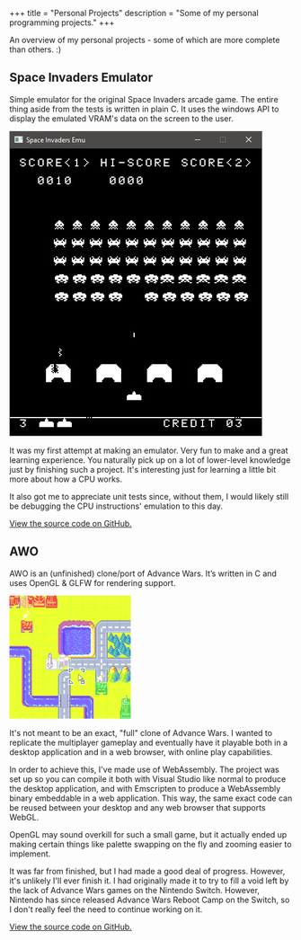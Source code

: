 +++
title = "Personal Projects"
description = "Some of my personal programming projects."
+++

An overview of my personal projects - some of which are more complete than others. :)

## Space Invaders Emulator
Simple emulator for the original Space Invaders arcade game. The entire thing aside from the tests is written in plain C. It uses the windows API to display the emulated VRAM's data on the screen to the user.

![Space Invaders Emulator screen](/images/space-invaders-emulator.jpg)

It was my first attempt at making an emulator. Very fun to make and a great learning experience. You naturally pick up on a lot of lower-level knowledge just by finishing such a project. It's interesting just for learning a little bit more about how a CPU works.

It also got me to appreciate unit tests since, without them, I would likely still be debugging the CPU instructions' emulation to this day.

[View the source code on GitHub.](https://github.com/turnabout/space-invaders-emu)

## AWO
AWO is an (unfinished) clone/port of Advance Wars. It’s written in C and uses OpenGL & GLFW for rendering support.

![AWO game](/images/awo-1.png)

It's not meant to be an exact, "full" clone of Advance Wars. I wanted to replicate the multiplayer gameplay and eventually have it playable both in a desktop application and in a web browser, with online play capabilities.

In order to achieve this, I've made use of WebAssembly. The project was set up so you can compile it both with Visual Studio like normal to produce the desktop application, and with Emscripten to produce a WebAssembly binary embeddable in a web application. This way, the same exact code can be reused between your desktop and any web browser that supports WebGL.

OpenGL may sound overkill for such a small game, but it actually ended up making certain things like palette swapping on the fly and zooming easier to implement.

It was far from finished, but I had made a good deal of progress. However, it's unlikely I'll ever finish it. I had originally made it to try to fill a void left by the lack of Advance Wars games on the Nintendo Switch. However, Nintendo has since released Advance Wars Reboot Camp on the Switch, so I don't really feel the need to continue working on it.

[View the source code on GitHub.](https://github.com/turnabout/awo)

